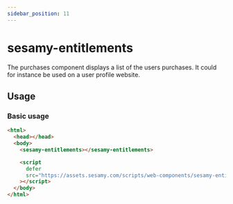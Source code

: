 ```yaml
---
sidebar_position: 11
---
```


# sesamy-entitlements

The purchases component displays a list of the users purchases. It could for instance be used on a user profile website.

## Usage

### Basic usage

```html
<html>
  <head></head>
  <body>
    <sesamy-entitlements></sesamy-entitlements>

    <script
      defer
      src="https://assets.sesamy.com/scripts/web-components/sesamy-entitlements.min.js"
    ></script>
  </body>
</html>
```
